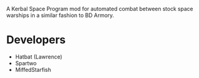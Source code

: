 A Kerbal Space Program mod for automated combat between stock space warships in a similar fashion to BD Armory.

# Developers
- Hatbat (Lawrence)
- Spartwo
- MiffedStarfish